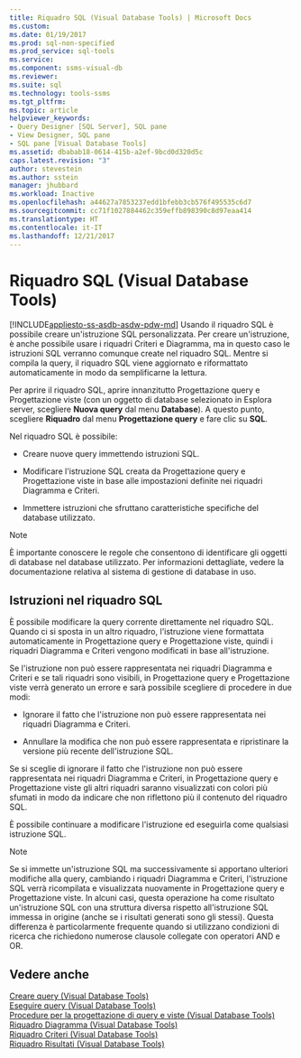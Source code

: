 ```yaml
---
title: Riquadro SQL (Visual Database Tools) | Microsoft Docs
ms.custom: 
ms.date: 01/19/2017
ms.prod: sql-non-specified
ms.prod_service: sql-tools
ms.service: 
ms.component: ssms-visual-db
ms.reviewer: 
ms.suite: sql
ms.technology: tools-ssms
ms.tgt_pltfrm: 
ms.topic: article
helpviewer_keywords:
- Query Designer [SQL Server], SQL pane
- View Designer, SQL pane
- SQL pane [Visual Database Tools]
ms.assetid: dbabab18-0614-415b-a2ef-9bcd0d320d5c
caps.latest.revision: "3"
author: stevestein
ms.author: sstein
manager: jhubbard
ms.workload: Inactive
ms.openlocfilehash: a44627a7853237edd1bfebb3cb576f495535c6d7
ms.sourcegitcommit: cc71f1027884462c359effb898390c8d97eaa414
ms.translationtype: HT
ms.contentlocale: it-IT
ms.lasthandoff: 12/21/2017
---
```

# <a name="sql-pane-visual-database-tools"></a>Riquadro SQL (Visual Database Tools)
[!INCLUDE[appliesto-ss-asdb-asdw-pdw-md](../../includes/appliesto-ss-asdb-asdw-pdw-md.md)] Usando il riquadro SQL è possibile creare un'istruzione SQL personalizzata. Per creare un'istruzione, è anche possibile usare i riquadri Criteri e Diagramma, ma in questo caso le istruzioni SQL verranno comunque create nel riquadro SQL. Mentre si compila la query, il riquadro SQL viene aggiornato e riformattato automaticamente in modo da semplificarne la lettura.  
  
Per aprire il riquadro SQL, aprire innanzitutto Progettazione query e Progettazione viste (con un oggetto di database selezionato in Esplora server, scegliere **Nuova query** dal menu **Database**). A questo punto, scegliere **Riquadro** dal menu **Progettazione query** e fare clic su **SQL**.  
  
Nel riquadro SQL è possibile:  
  
-   Creare nuove query immettendo istruzioni SQL.  
  
-   Modificare l'istruzione SQL creata da Progettazione query e Progettazione viste in base alle impostazioni definite nei riquadri Diagramma e Criteri.  
  
-   Immettere istruzioni che sfruttano caratteristiche specifiche del database utilizzato.  
  
> [!NOTE]  
> È importante conoscere le regole che consentono di identificare gli oggetti di database nel database utilizzato. Per informazioni dettagliate, vedere la documentazione relativa al sistema di gestione di database in uso.  
  
## <a name="statements-in-the-sql-pane"></a>Istruzioni nel riquadro SQL  
È possibile modificare la query corrente direttamente nel riquadro SQL. Quando ci si sposta in un altro riquadro, l'istruzione viene formattata automaticamente in Progettazione query e Progettazione viste, quindi i riquadri Diagramma e Criteri vengono modificati in base all'istruzione.  
  
Se l'istruzione non può essere rappresentata nei riquadri Diagramma e Criteri e se tali riquadri sono visibili, in Progettazione query e Progettazione viste verrà generato un errore e sarà possibile scegliere di procedere in due modi:  
  
-   Ignorare il fatto che l'istruzione non può essere rappresentata nei riquadri Diagramma e Criteri.  
  
-   Annullare la modifica che non può essere rappresentata e ripristinare la versione più recente dell'istruzione SQL.  
  
Se si sceglie di ignorare il fatto che l'istruzione non può essere rappresentata nei riquadri Diagramma e Criteri, in Progettazione query e Progettazione viste gli altri riquadri saranno visualizzati con colori più sfumati in modo da indicare che non riflettono più il contenuto del riquadro SQL.  
  
È possibile continuare a modificare l'istruzione ed eseguirla come qualsiasi istruzione SQL.  
  
> [!NOTE]  
> Se si immette un'istruzione SQL ma successivamente si apportano ulteriori modifiche alla query, cambiando i riquadri Diagramma e Criteri, l'istruzione SQL verrà ricompilata e visualizzata nuovamente in Progettazione query e Progettazione viste. In alcuni casi, questa operazione ha come risultato un'istruzione SQL con una struttura diversa rispetto all'istruzione SQL immessa in origine (anche se i risultati generati sono gli stessi). Questa differenza è particolarmente frequente quando si utilizzano condizioni di ricerca che richiedono numerose clausole collegate con operatori AND e OR.  
  
## <a name="see-also"></a>Vedere anche  
[Creare query &#40;Visual Database Tools&#41;](../../ssms/visual-db-tools/create-queries-visual-database-tools.md)  
[Eseguire query &#40;Visual Database Tools&#41;](../../ssms/visual-db-tools/run-queries-visual-database-tools.md)  
[Procedure per la progettazione di query e viste &#40;Visual Database Tools&#41;](../../ssms/visual-db-tools/design-queries-and-views-how-to-topics-visual-database-tools.md)  
[Riquadro Diagramma &#40;Visual Database Tools&#41;](../../ssms/visual-db-tools/diagram-pane-visual-database-tools.md)  
[Riquadro Criteri &#40;Visual Database Tools&#41;](../../ssms/visual-db-tools/criteria-pane-visual-database-tools.md)  
[Riquadro Risultati &#40;Visual Database Tools&#41;](../../ssms/visual-db-tools/results-pane-visual-database-tools.md)  
  
